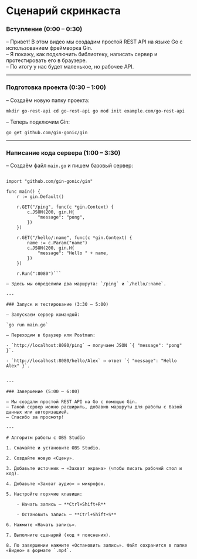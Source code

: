 # Сценарий скринкаста

### Вступление (0:00 – 0:30)

– Привет! В этом видео мы создадим простой REST API на языке Go с использованием фреймворка Gin.  
– Я покажу, как подключить библиотеку, написать сервер и протестировать его в браузере.  
– По итогу у нас будет маленькое, но рабочее API.

---

### Подготовка проекта (0:30 – 1:00)

– Создаём новую папку проекта:

`mkdir go-rest-api cd go-rest-api go mod init example.com/go-rest-api`

– Теперь подключим Gin:

`go get github.com/gin-gonic/gin`

---

### Написание кода сервера (1:00 – 3:30)

– Создаём файл `main.go` и пишем базовый сервер:

```package main

import "github.com/gin-gonic/gin"

func main() {
    r := gin.Default()

    r.GET("/ping", func(c *gin.Context) {
        c.JSON(200, gin.H{
            "message": "pong",
        })
    })

    r.GET("/hello/:name", func(c *gin.Context) {
        name := c.Param("name")
        c.JSON(200, gin.H{
            "message": "Hello " + name,
        })
    })

    r.Run(":8080")```

– Здесь мы определили два маршрута: `/ping` и `/hello/:name`.

---

### Запуск и тестирование (3:30 – 5:00)

– Запускаем сервер командой:

`go run main.go`

– Переходим в браузер или Postman:

- `http://localhost:8080/ping` → получаем JSON `{ "message": "pong" }`.
    
- `http://localhost:8080/hello/Alex` → ответ `{ "message": "Hello Alex" }`.
    

---

### Завершение (5:00 – 6:00)

– Мы создали простой REST API на Go с помощью Gin.  
– Такой сервер можно расширить, добавив маршруты для работы с базой данных или авторизацией.  
– Спасибо за просмотр!

---

# Алгоритм работы с OBS Studio

1. Скачайте и установите OBS Studio.
    
2. Создайте новую «Сцену».
    
3. Добавьте источник → «Захват экрана» (чтобы писать рабочий стол и код).
    
4. Добавьте «Захват аудио» → микрофон.
    
5. Настройте горячие клавиши:
    
    - Начать запись — **Ctrl+Shift+R**
        
    - Остановить запись — **Ctrl+Shift+S**
        
6. Нажмите «Начать запись».
    
7. Выполните сценарий (код + пояснения).
    
8. По завершении нажмите «Остановить запись». Файл сохранится в папке «Видео» в формате `.mp4`.
